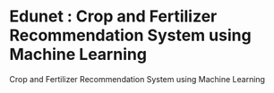 # Edunet : Crop and Fertilizer Recommendation System using Machine Learning 
Crop and Fertilizer Recommendation System using Machine Learning
